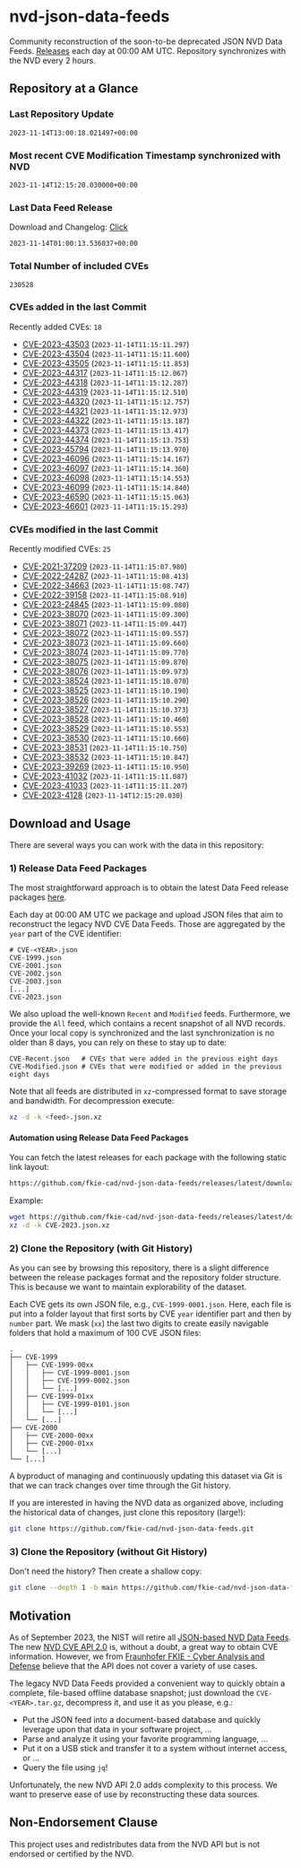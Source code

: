 # nvd-json-data-feeds

Community reconstruction of the soon-to-be deprecated JSON NVD Data Feeds. 
[Releases](https://github.com/fkie-cad/nvd-json-data-feeds/releases/latest) each day at 00:00 AM UTC.
Repository synchronizes with the NVD every 2 hours.

## Repository at a Glance

### Last Repository Update

```plain
2023-11-14T13:00:18.021497+00:00
```

### Most recent CVE Modification Timestamp synchronized with NVD

```plain
2023-11-14T12:15:20.030000+00:00
```

### Last Data Feed Release

Download and Changelog: [Click](https://github.com/fkie-cad/nvd-json-data-feeds/releases/latest)

```plain
2023-11-14T01:00:13.536037+00:00
```

### Total Number of included CVEs

```plain
230528
```

### CVEs added in the last Commit

Recently added CVEs: `18`

* [CVE-2023-43503](CVE-2023/CVE-2023-435xx/CVE-2023-43503.json) (`2023-11-14T11:15:11.297`)
* [CVE-2023-43504](CVE-2023/CVE-2023-435xx/CVE-2023-43504.json) (`2023-11-14T11:15:11.600`)
* [CVE-2023-43505](CVE-2023/CVE-2023-435xx/CVE-2023-43505.json) (`2023-11-14T11:15:11.853`)
* [CVE-2023-44317](CVE-2023/CVE-2023-443xx/CVE-2023-44317.json) (`2023-11-14T11:15:12.067`)
* [CVE-2023-44318](CVE-2023/CVE-2023-443xx/CVE-2023-44318.json) (`2023-11-14T11:15:12.287`)
* [CVE-2023-44319](CVE-2023/CVE-2023-443xx/CVE-2023-44319.json) (`2023-11-14T11:15:12.510`)
* [CVE-2023-44320](CVE-2023/CVE-2023-443xx/CVE-2023-44320.json) (`2023-11-14T11:15:12.757`)
* [CVE-2023-44321](CVE-2023/CVE-2023-443xx/CVE-2023-44321.json) (`2023-11-14T11:15:12.973`)
* [CVE-2023-44322](CVE-2023/CVE-2023-443xx/CVE-2023-44322.json) (`2023-11-14T11:15:13.187`)
* [CVE-2023-44373](CVE-2023/CVE-2023-443xx/CVE-2023-44373.json) (`2023-11-14T11:15:13.417`)
* [CVE-2023-44374](CVE-2023/CVE-2023-443xx/CVE-2023-44374.json) (`2023-11-14T11:15:13.753`)
* [CVE-2023-45794](CVE-2023/CVE-2023-457xx/CVE-2023-45794.json) (`2023-11-14T11:15:13.970`)
* [CVE-2023-46096](CVE-2023/CVE-2023-460xx/CVE-2023-46096.json) (`2023-11-14T11:15:14.167`)
* [CVE-2023-46097](CVE-2023/CVE-2023-460xx/CVE-2023-46097.json) (`2023-11-14T11:15:14.360`)
* [CVE-2023-46098](CVE-2023/CVE-2023-460xx/CVE-2023-46098.json) (`2023-11-14T11:15:14.553`)
* [CVE-2023-46099](CVE-2023/CVE-2023-460xx/CVE-2023-46099.json) (`2023-11-14T11:15:14.840`)
* [CVE-2023-46590](CVE-2023/CVE-2023-465xx/CVE-2023-46590.json) (`2023-11-14T11:15:15.063`)
* [CVE-2023-46601](CVE-2023/CVE-2023-466xx/CVE-2023-46601.json) (`2023-11-14T11:15:15.293`)


### CVEs modified in the last Commit

Recently modified CVEs: `25`

* [CVE-2021-37209](CVE-2021/CVE-2021-372xx/CVE-2021-37209.json) (`2023-11-14T11:15:07.980`)
* [CVE-2022-24287](CVE-2022/CVE-2022-242xx/CVE-2022-24287.json) (`2023-11-14T11:15:08.413`)
* [CVE-2022-34663](CVE-2022/CVE-2022-346xx/CVE-2022-34663.json) (`2023-11-14T11:15:08.747`)
* [CVE-2022-39158](CVE-2022/CVE-2022-391xx/CVE-2022-39158.json) (`2023-11-14T11:15:08.910`)
* [CVE-2023-24845](CVE-2023/CVE-2023-248xx/CVE-2023-24845.json) (`2023-11-14T11:15:09.080`)
* [CVE-2023-38070](CVE-2023/CVE-2023-380xx/CVE-2023-38070.json) (`2023-11-14T11:15:09.300`)
* [CVE-2023-38071](CVE-2023/CVE-2023-380xx/CVE-2023-38071.json) (`2023-11-14T11:15:09.447`)
* [CVE-2023-38072](CVE-2023/CVE-2023-380xx/CVE-2023-38072.json) (`2023-11-14T11:15:09.557`)
* [CVE-2023-38073](CVE-2023/CVE-2023-380xx/CVE-2023-38073.json) (`2023-11-14T11:15:09.660`)
* [CVE-2023-38074](CVE-2023/CVE-2023-380xx/CVE-2023-38074.json) (`2023-11-14T11:15:09.770`)
* [CVE-2023-38075](CVE-2023/CVE-2023-380xx/CVE-2023-38075.json) (`2023-11-14T11:15:09.870`)
* [CVE-2023-38076](CVE-2023/CVE-2023-380xx/CVE-2023-38076.json) (`2023-11-14T11:15:09.973`)
* [CVE-2023-38524](CVE-2023/CVE-2023-385xx/CVE-2023-38524.json) (`2023-11-14T11:15:10.070`)
* [CVE-2023-38525](CVE-2023/CVE-2023-385xx/CVE-2023-38525.json) (`2023-11-14T11:15:10.190`)
* [CVE-2023-38526](CVE-2023/CVE-2023-385xx/CVE-2023-38526.json) (`2023-11-14T11:15:10.290`)
* [CVE-2023-38527](CVE-2023/CVE-2023-385xx/CVE-2023-38527.json) (`2023-11-14T11:15:10.373`)
* [CVE-2023-38528](CVE-2023/CVE-2023-385xx/CVE-2023-38528.json) (`2023-11-14T11:15:10.460`)
* [CVE-2023-38529](CVE-2023/CVE-2023-385xx/CVE-2023-38529.json) (`2023-11-14T11:15:10.553`)
* [CVE-2023-38530](CVE-2023/CVE-2023-385xx/CVE-2023-38530.json) (`2023-11-14T11:15:10.660`)
* [CVE-2023-38531](CVE-2023/CVE-2023-385xx/CVE-2023-38531.json) (`2023-11-14T11:15:10.750`)
* [CVE-2023-38532](CVE-2023/CVE-2023-385xx/CVE-2023-38532.json) (`2023-11-14T11:15:10.847`)
* [CVE-2023-39269](CVE-2023/CVE-2023-392xx/CVE-2023-39269.json) (`2023-11-14T11:15:10.950`)
* [CVE-2023-41032](CVE-2023/CVE-2023-410xx/CVE-2023-41032.json) (`2023-11-14T11:15:11.087`)
* [CVE-2023-41033](CVE-2023/CVE-2023-410xx/CVE-2023-41033.json) (`2023-11-14T11:15:11.207`)
* [CVE-2023-4128](CVE-2023/CVE-2023-41xx/CVE-2023-4128.json) (`2023-11-14T12:15:20.030`)


## Download and Usage

There are several ways you can work with the data in this repository:

### 1) Release Data Feed Packages

The most straightforward approach is to obtain the latest Data Feed release packages [here](https://github.com/fkie-cad/nvd-json-data-feeds/releases/latest).

Each day at 00:00 AM UTC we package and upload JSON files that aim to reconstruct the legacy NVD CVE Data Feeds.
Those are aggregated by the `year` part of the CVE identifier:

```
# CVE-<YEAR>.json
CVE-1999.json
CVE-2001.json
CVE-2002.json
CVE-2003.json
[...]
CVE-2023.json
```

We also upload the well-known `Recent` and `Modified` feeds.
Furthermore, we provide the `All` feed, which contains a recent snapshot of all NVD records.
Once your local copy is synchronized and the last synchronization is no older than 8 days, you can rely on these to stay up to date:

```plain
CVE-Recent.json   # CVEs that were added in the previous eight days
CVE-Modified.json # CVEs that were modified or added in the previous eight days
```

Note that all feeds are distributed in `xz`-compressed format to save storage and bandwidth.
For decompression execute:

```sh
xz -d -k <feed>.json.xz
```


#### Automation using Release Data Feed Packages

You can fetch the latest releases for each package with the following static link layout:

```sh
https://github.com/fkie-cad/nvd-json-data-feeds/releases/latest/download/CVE-<YEAR>.json.xz
```

Example:

```sh
wget https://github.com/fkie-cad/nvd-json-data-feeds/releases/latest/download/CVE-2023.json.xz
xz -d -k CVE-2023.json.xz
```

### 2) Clone the Repository (with Git History)

As you can see by browsing this repository, there is a slight difference between the release packages format and the repository folder structure.
This is because we want to maintain explorability of the dataset.

Each CVE gets its own JSON file, e.g., `CVE-1999-0001.json`.
Here, each file is put into a folder layout that first sorts by CVE `year` identifier part and then by `number` part.
We mask (`xx`) the last two digits to create easily navigable folders that hold a maximum of 100 CVE JSON files:

```plain
.
├── CVE-1999
│   ├── CVE-1999-00xx
│   │   ├── CVE-1999-0001.json
│   │   ├── CVE-1999-0002.json
│   │   └── [...]
│   ├── CVE-1999-01xx
│   │   ├── CVE-1999-0101.json
│   │   └── [...]
│   └── [...]
├── CVE-2000
│   ├── CVE-2000-00xx
│   ├── CVE-2000-01xx
│   └── [...]
└── [...]
```

A byproduct of managing and continuously updating this dataset via Git is that we can track changes over time through the Git history.

If you are interested in having the NVD data as organized above, including the historical data of changes, just clone this repository (large!):

```sh
git clone https://github.com/fkie-cad/nvd-json-data-feeds.git
```

### 3) Clone the Repository (without Git History)

Don't need the history? Then create a shallow copy:

```sh
git clone --depth 1 -b main https://github.com/fkie-cad/nvd-json-data-feeds.git
```

## Motivation

As of September 2023, the NIST will retire all [JSON-based NVD Data Feeds](https://nvd.nist.gov/vuln/data-feeds#divRetirementBanner-1).
The new [NVD CVE API 2.0](https://nvd.nist.gov/developers/vulnerabilities) is, without a doubt, a great way to obtain CVE information.
However, we from [Fraunhofer FKIE - Cyber Analysis and Defense](https://www.fkie.fraunhofer.de/en/departments/cad.html) believe that the API does not cover a variety of use cases.

The legacy NVD Data Feeds provided a convenient way to quickly obtain a complete, file-based offline database snapshot; just download the `CVE-<YEAR>.tar.gz`, decompress it, and use it as you please, e.g.:

* Put the JSON feed into a document-based database and quickly leverage upon that data in your software project, ...
* Parse and analyze it using your favorite programming language, ...
* Put it on a USB stick and transfer it to a system without internet access, or ...
* Query the file using `jq`!

Unfortunately, the new NVD API 2.0 adds complexity to this process.
We want to preserve ease of use by reconstructing these data sources.

## Non-Endorsement Clause

This project uses and redistributes data from the NVD API but is not endorsed or certified by the NVD.